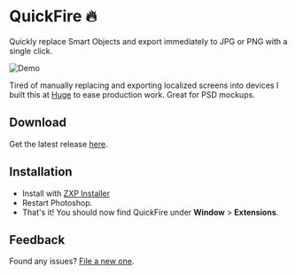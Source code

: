 # QuickFire 🔥
Quickly replace Smart Objects and export immediately to JPG or PNG with a single click.

![Demo](quickfire-demo.gif) 

Tired of manually replacing and exporting localized screens into devices I built this at [Huge](https://hugeinc.com) to ease production work. Great for PSD mockups.

## Download
Get the latest release [here](https://github.com/sntiagomoreno/quickfire/releases).

## Installation
- Install with [ZXP Installer](https://zxpinstaller.com/)
- Restart Photoshop.
- That's it! You should now find QuickFire under **Window** > **Extensions**.

## Feedback
Found any issues? [File a new one](https://github.com/sntiagomoreno/quickfire/issues/new).
